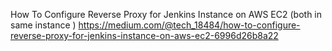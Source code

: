 How To Configure Reverse Proxy for Jenkins Instance on AWS EC2 (both in same instance )
https://medium.com/@tech_18484/how-to-configure-reverse-proxy-for-jenkins-instance-on-aws-ec2-6996d26b8a22

